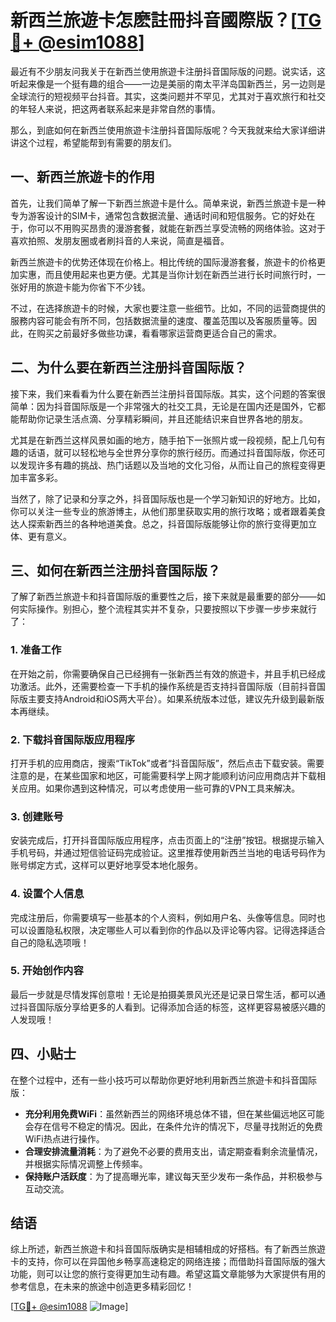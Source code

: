 # 新西兰旅遊卡怎麽註冊抖音國際版？[[TG💪+ @esim1088](https://t.me/s/esim1088)]

最近有不少朋友问我关于在新西兰使用旅遊卡注册抖音国际版的问题。说实话，这听起来像是一个挺有趣的组合——一边是美丽的南太平洋岛国新西兰，另一边则是全球流行的短视频平台抖音。其实，这类问题并不罕见，尤其对于喜欢旅行和社交的年轻人来说，把这两者联系起来是非常自然的事情。

那么，到底如何在新西兰使用旅遊卡注册抖音国际版呢？今天我就来给大家详细讲讲这个过程，希望能帮到有需要的朋友们。

## 一、新西兰旅遊卡的作用

首先，让我们简单了解一下新西兰旅遊卡是什么。简单来说，新西兰旅遊卡是一种专为游客设计的SIM卡，通常包含数据流量、通话时间和短信服务。它的好处在于，你可以不用购买昂贵的漫游套餐，就能在新西兰享受流畅的网络体验。这对于喜欢拍照、发朋友圈或者刷抖音的人来说，简直是福音。

新西兰旅遊卡的优势还体现在价格上。相比传统的国际漫游套餐，旅遊卡的价格更加实惠，而且使用起来也更方便。尤其是当你计划在新西兰进行长时间旅行时，一张好用的旅遊卡能为你省下不少钱。

不过，在选择旅遊卡的时候，大家也要注意一些细节。比如，不同的运营商提供的服務内容可能会有所不同，包括数据流量的速度、覆盖范围以及客服质量等。因此，在购买之前最好多做些功课，看看哪家运营商更适合自己的需求。

## 二、为什么要在新西兰注册抖音国际版？

接下来，我们来看看为什么要在新西兰注册抖音国际版。其实，这个问题的答案很简单：因为抖音国际版是一个非常强大的社交工具，无论是在国内还是国外，它都能帮助你记录生活点滴、分享精彩瞬间，并且还能结识来自世界各地的朋友。

尤其是在新西兰这样风景如画的地方，随手拍下一张照片或一段视频，配上几句有趣的话语，就可以轻松地与全世界分享你的旅行经历。而通过抖音国际版，你还可以发现许多有趣的挑战、热门话题以及当地的文化习俗，从而让自己的旅程变得更加丰富多彩。

当然了，除了记录和分享之外，抖音国际版也是一个学习新知识的好地方。比如，你可以关注一些专业的旅游博主，从他们那里获取实用的旅行攻略；或者跟着美食达人探索新西兰的各种地道美食。总之，抖音国际版能够让你的旅行变得更加立体、更有意义。

## 三、如何在新西兰注册抖音国际版？

了解了新西兰旅遊卡和抖音国际版的重要性之后，接下来就是最重要的部分——如何实际操作。别担心，整个流程其实并不复杂，只要按照以下步骤一步步来就行了：

### 1. 准备工作

在开始之前，你需要确保自己已经拥有一张新西兰有效的旅遊卡，并且手机已经成功激活。此外，还需要检查一下手机的操作系统是否支持抖音国际版（目前抖音国际版主要支持Android和iOS两大平台）。如果系统版本过低，建议先升级到最新版本再继续。

### 2. 下载抖音国际版应用程序

打开手机的应用商店，搜索“TikTok”或者“抖音国际版”，然后点击下载安装。需要注意的是，在某些国家和地区，可能需要科学上网才能顺利访问应用商店并下载相关应用。如果你遇到这种情况，可以考虑使用一些可靠的VPN工具来解决。

### 3. 创建账号

安装完成后，打开抖音国际版应用程序，点击页面上的“注册”按钮。根据提示输入手机号码，并通过短信验证码完成验证。这里推荐使用新西兰当地的电话号码作为账号绑定方式，这样可以更好地享受本地化服务。

### 4. 设置个人信息

完成注册后，你需要填写一些基本的个人资料，例如用户名、头像等信息。同时也可以设置隐私权限，决定哪些人可以看到你的作品以及评论等内容。记得选择适合自己的隐私选项哦！

### 5. 开始创作内容

最后一步就是尽情发挥创意啦！无论是拍摄美景风光还是记录日常生活，都可以通过抖音国际版分享给更多的人看到。记得添加合适的标签，这样更容易被感兴趣的人发现哦！

## 四、小贴士

在整个过程中，还有一些小技巧可以帮助你更好地利用新西兰旅遊卡和抖音国际版：

- **充分利用免费WiFi**：虽然新西兰的网络环境总体不错，但在某些偏远地区可能会存在信号不稳定的情况。因此，在条件允许的情况下，尽量寻找附近的免费WiFi热点进行操作。
- **合理安排流量消耗**：为了避免不必要的费用支出，请定期查看剩余流量情况，并根据实际情况调整上传频率。
- **保持账户活跃度**：为了提高曝光率，建议每天至少发布一条作品，并积极参与互动交流。

## 结语

综上所述，新西兰旅遊卡和抖音国际版确实是相辅相成的好搭档。有了新西兰旅遊卡的支持，你可以在异国他乡畅享高速稳定的网络连接；而借助抖音国际版的强大功能，则可以让您的旅行变得更加生动有趣。希望这篇文章能够为大家提供有用的参考信息，在未来的旅途中创造更多精彩回忆！

[[TG💪+ @esim1088](https://t.me/s/esim1088) ![Image](https://i.postimg.cc/4NQfJmqS/Snipaste-2025-05-13-00-14-12.png)]